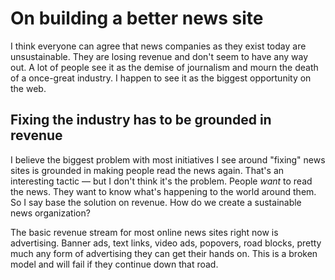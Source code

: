 # On building a better news site

I think everyone can agree that news companies as they exist today are unsustainable.  They are losing revenue and don't seem to have any way out.  A lot of people see it as the demise of journalism and mourn the death of a once-great industry.  I happen to see it as the biggest opportunity on the web.

## Fixing the industry has to be grounded in revenue

I believe the biggest problem with most initiatives I see around "fixing" news sites is grounded in making people read the news again.  That's an interesting tactic — but I don't think it's the problem. People *want* to read the news. They want to know what's happening to the world around them.  So I say base the solution on revenue. How do we create a sustainable news organization?

The basic revenue stream for most online news sites right now is advertising. Banner ads, text links, video ads, popovers, road blocks, pretty much any form of advertising they can get their hands on.  This is a broken model and will fail if they continue down that road.

